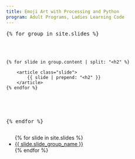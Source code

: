 ```yaml
---
title: Emoji Art with Processing and Python
program: Adult Programs, Ladies Learning Code
---
```


<main>

<section id="slide-content">
<pre>
{% for group in site.slides %}

<section class="slide-group">

    {% for slide in group.content | split: "<h2" %}

        <article class="slide">
            {{ slide | prepend: "<h2" }}
        </article>
    {% endfor %}
</section>

{% endfor %}
</pre>
</section>

<section id="slide-navigation">
<ul>
{% for slide in site.slides %}
    <li><a href="#{{ slide.slide_group_name | slugify }}">{{ slide.slide_group_name }}</a></li>
{% endfor %}
</ul>
</section>

</main>
